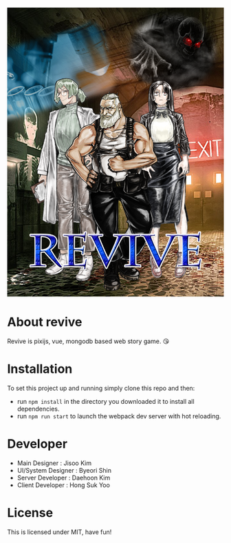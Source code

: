 ![게임메인이미지](app/assets/sprites/revive.png)

# About revive
Revive is pixijs, vue, mongodb based web story game. 😘

# Installation
To set this project up and running simply clone this repo and then:
* run ````npm install```` in the directory you downloaded it to install all dependencies.
* run ````npm run start```` to launch the webpack dev server with hot reloading.

# Developer
* Main Designer : Jisoo Kim
* UI/System Designer : Byeori Shin
* Server Developer : Daehoon Kim
* Client Developer : Hong Suk Yoo

# License
This is licensed under MIT, have fun!